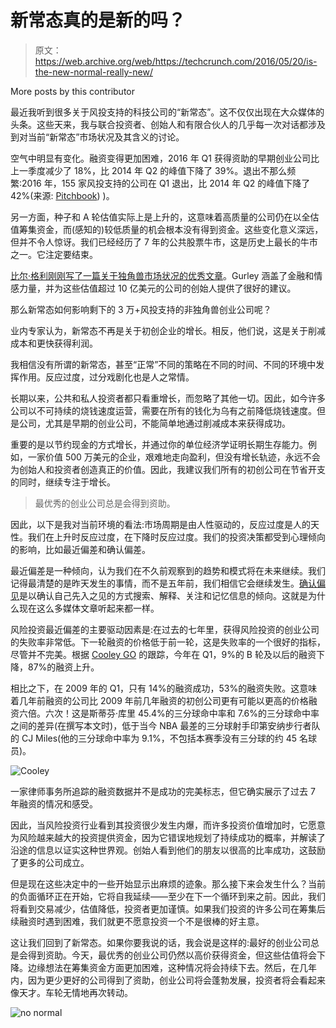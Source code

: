 # 新常态真的是新的吗？

> 原文：<https://web.archive.org/web/https://techcrunch.com/2016/05/20/is-the-new-normal-really-new/>

More posts by this contributor

最近我听到很多关于风投支持的科技公司的“新常态”。这不仅仅出现在大众媒体的头条。这些天来，我与联合投资者、创始人和有限合伙人的几乎每一次对话都涉及到对当前“新常态”市场状况及其含义的讨论。

空气中明显有变化。融资变得更加困难，2016 年 Q1 获得资助的早期创业公司比上一季度减少了 18%，比 2014 年 Q2 的峰值下降了 39%。退出不那么频繁:2016 年，155 家风投支持的公司在 Q1 退出，比 2014 年 Q2 的峰值下降了 42%(来源: [Pitchbook](https://web.archive.org/web/20230316065810/https://pitchbook.com/news/reports/1q-2016-us-venture-industry-report)) )。

另一方面，种子和 A 轮估值实际上是上升的，这意味着高质量的公司仍在以全估值筹集资金，而(感知的)较低质量的机会根本没有得到资金。这些变化意义深远，但并不令人惊讶。我们已经经历了 7 年的公共股票牛市，这是历史上最长的牛市之一。它注定要结束。

[比尔·格利刚刚写了一篇关于独角兽市场状况的优秀文章](https://web.archive.org/web/20230316065810/http://abovethecrowd.com/2016/04/21/on-the-road-to-recap/)。Gurley 涵盖了金融和情感力量，并为这些估值超过 10 亿美元的公司的创始人提供了很好的建议。

那么新常态如何影响剩下的 3 万+风投支持的非独角兽创业公司呢？

业内专家认为，新常态不再是关于初创企业的增长。相反，他们说，这是关于削减成本和更快获得利润。

我相信没有所谓的新常态，甚至“正常”不同的策略在不同的时间、不同的环境中发挥作用。反应过度，过分戏剧化也是人之常情。

长期以来，公共和私人投资者都只看重增长，而忽略了其他一切。因此，如今许多公司以不可持续的烧钱速度运营，需要在所有的钱化为乌有之前降低烧钱速度。但是公司，尤其是早期的创业公司，不能简单地通过削减成本来获得成功。

重要的是以节约现金的方式增长，并通过你的单位经济学证明长期生存能力。例如，一家价值 500 万美元的企业，艰难地走向盈利，但没有增长轨迹，永远不会为创始人和投资者创造真正的价值。因此，我建议我们所有的初创公司在节省开支的同时，继续专注于增长。

> 最优秀的创业公司总是会得到资助。

因此，以下是我对当前环境的看法:市场周期是由人性驱动的，反应过度是人的天性。我们在上升时反应过度，在下降时反应过度。我们的投资决策都受到心理倾向的影响，比如最近偏差和确认偏差。

最近偏差是一种倾向，认为我们在不久前观察到的趋势和模式将在未来继续。我们记得最清楚的是昨天发生的事情，而不是五年前，我们相信它会继续发生。[确认偏见](https://web.archive.org/web/20230316065810/https://en.wikipedia.org/wiki/Confirmation_bias)是以确认自己先入之见的方式搜索、解释、关注和记忆信息的倾向。这就是为什么现在这么多媒体文章听起来都一样。

风险投资最近偏差的主要驱动因素是:在过去的七年里，获得风险投资的创业公司的失败率非常低。下一轮融资的价格低于前一轮，这是失败率的一个很好的指标，尽管并不完美。根据 [Cooley GO](https://web.archive.org/web/20230316065810/https://www.cooleygo.com/trends/) 的跟踪，今年在 Q1，9%的 B 轮及以后的融资下降，87%的融资上升。

相比之下，在 2009 年的 Q1，只有 14%的融资成功，53%的融资失败。这意味着几年前融资的公司比 2009 年前几年融资的初创公司更有可能以更高的价格融资六倍。六次！这是斯蒂芬·库里 45.4%的三分球命中率和 7.6%的三分球命中率之间的差异(在撰写本文时)，低于当今 NBA 最差的三分球射手印第安纳步行者队的 CJ Miles(他的三分球命中率为 9.1%，不包括本赛季没有三分球的约 45 名球员)。

![Cooley](img/bf15989d1a3e13416523c8eb4f38fac8.png)

一家律师事务所追踪的融资数据并不是成功的完美标志，但它确实展示了过去 7 年融资的情况和感受。

因此，当风险投资行业看到其投资很少发生内爆，而许多投资价值增加时，它愿意为风险越来越大的投资提供资金，因为它错误地规划了持续成功的概率，并解读了沿途的信息以证实这种世界观。创始人看到他们的朋友以很高的比率成功，这鼓励了更多的公司成立。

但是现在这些决定中的一些开始显示出麻烦的迹象。那么接下来会发生什么？当前的负面循环正在开始，它将自我延续——至少在下一个循环到来之前。因此，我们将看到交易减少，估值降低，投资者更加谨慎。如果我们投资的许多公司在筹集后续融资时遇到困难，我们就更不愿意投资一个不是很棒的好主意。

这让我们回到了新常态。如果你要我说的话，我会说是这样的:最好的创业公司总是会得到资助。今天，最优秀的创业公司仍然以高价获得资金，但这些估值将会下降。边缘想法在筹集资金方面更加困难，这种情况将会持续下去。然后，在几年内，因为更少更好的公司得到了资助，创业公司将会蓬勃发展，投资者将会看起来像天才。车轮无情地再次转动。

![no normal](img/4ac2b3b2cc41b58dc4fe365543ae843b.png)